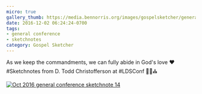 ```yaml
---
micro: true
gallery_thumb: https://media.bennorris.org/images/gospelsketcher/general-conference/oct-2016/oct-16-2-christofferson.jpg
date: 2016-12-02 06:24:24-0700
tags:
- general conference
- sketchnotes
category: Gospel Sketcher
---
```


As we keep the commandments, we can fully abide in God's love ❤️ #Sketchnotes from D. Todd Christofferson at #LDSConf ✍🏼⛪️

[![Oct 2016 general conference sketchnote 14](https://media.bennorris.org/images/gospelsketcher/general-conference/oct-2016/oct-16-2-christofferson.jpg)](https://media.bennorris.org/images/gospelsketcher/general-conference/oct-2016/oct-16-2-christofferson.jpg)
